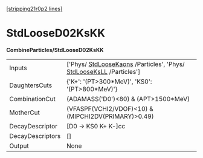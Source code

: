 [[stripping21r0p2 lines]](./stripping21r0p2-index)

# StdLooseD02KsKK

**CombineParticles/StdLooseD02KsKK**

|                  |                                                                                                                                            |
|------------------|--------------------------------------------------------------------------------------------------------------------------------------------|
| Inputs           | ['Phys/ [StdLooseKaons](./stripping21r0p2-stdloosekaons) /Particles', 'Phys/ [StdLooseKsLL](./stripping21r0p2-stdlooseksll) /Particles'] |
| DaughtersCuts    | {'K+': '(PT\>300\*MeV)', 'KS0': '(PT\>800\*MeV)'}                                                                                          |
| CombinationCut   | (ADAMASS('D0')\<80) & (APT\>1500\*MeV)                                                                                                     |
| MotherCut        | (VFASPF(VCHI2/VDOF)\<10) & (MIPCHI2DV(PRIMARY)\>0.49)                                                                                      |
| DecayDescriptor  | [D0 -\> KS0 K+ K-]cc                                                                                                                     |
| DecayDescriptors | []                                                                                                                                       |
| Output           | None                                                                                                                                       |
